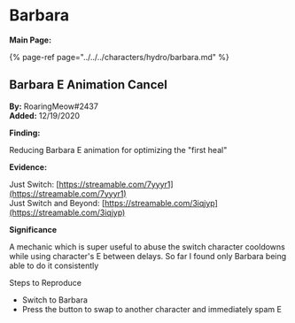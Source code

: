 # Barbara

**Main Page:**

{% page-ref page="../../../characters/hydro/barbara.md" %}

## **Barbara E Animation Cancel**

**By:** RoaringMeow\#2437  
**Added:** 12/19/2020

**Finding:**

Reducing Barbara E animation for optimizing the "first heal"

**Evidence:**

Just Switch: [https://streamable.com/7yyyr1](https://streamable.com/7yyyr1)  
Just Switch and Beyond: [https://streamable.com/3iqjyp](https://streamable.com/3iqjyp)

**Significance**

A mechanic which is super useful to abuse the switch character cooldowns while using character's E between delays. So far I found only Barbara being able to do it consistently

Steps to Reproduce

* Switch to Barbara
* Press the button to swap to another character and immediately spam E

